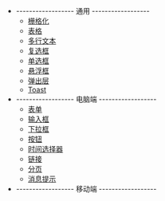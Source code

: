 
* ------------------ 通用 ------------------
  * [栅格化](/zh-cn/component/global/grid)
  * [表格](/zh-cn/component/global/table)
  * [多行文本](/zh-cn/component/global/text-line)
  * [复选框](/zh-cn/component/global/checkbox)
  * [单选框](/zh-cn/component/global/radio)
  * [悬浮框](/zh-cn/component/global/popover)
  * [弹出层](/zh-cn/component/global/popup-layer)
  * [Toast](/zh-cn/component/global/toast)
* ------------------ 电脑端 ------------------
  * [表单](/zh-cn/component/pc/form)
  * [输入框](/zh-cn/component/pc/input)
  * [下拉框](/zh-cn/component/pc/select)
  * [按钮](/zh-cn/component/pc/button)
  * [时间选择器](/zh-cn/component/pc/date-picker)
  * [链接](/zh-cn/component/pc/link)
  * [分页](/zh-cn/component/pc/pagination)
  * [消息提示](/zh-cn/component/pc/message)
* ------------------ 移动端 ------------------
